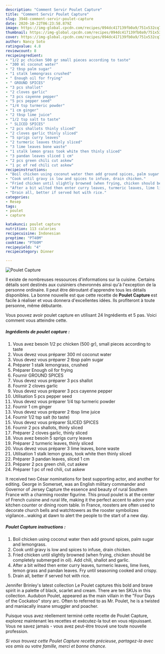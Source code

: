 ```yaml
---
description: "Comment Servir Poulet Capture"
title: "Comment Servir Poulet Capture"
slug: 3948-comment-servir-poulet-capture
date: 2020-10-22T06:23:58.879Z
image: https://img-global.cpcdn.com/recipes/094dc417139fb0a9/751x532cq70/poulet-capture-photo-principale-de-la-recette.jpg
thumbnail: https://img-global.cpcdn.com/recipes/094dc417139fb0a9/751x532cq70/poulet-capture-photo-principale-de-la-recette.jpg
cover: https://img-global.cpcdn.com/recipes/094dc417139fb0a9/751x532cq70/poulet-capture-photo-principale-de-la-recette.jpg
author: Nancy Soto
ratingvalue: 4.8
reviewcount: 8
recipeingredient:
- "1/2 pc chicken 500 gr small pieces according to taste"
- "300 ml coconut water"
- "2 tbsp palm sugar"
- "1 stalk lemongrass crushed"
- " Enough oil for frying"
- " GROUND SPICES"
- "3 pcs shallot"
- "2 cloves garlic"
- "3 pcs cayenne pepper"
- "5 pcs pepper seed"
- "1/4 tsp turmeric powder"
- "1 cm ginger"
- "2 tbsp lime juice"
- "1/2 tsp salt to taste"
- " SLICED SPICES"
- "2 pcs shallots thinly sliced"
- "2 cloves garlic thinly sliced"
- "5 sprigs curry leaves"
- "2 turmeric leaves thinly sliced"
- "3 lime leaves bone waste"
- "1 stalk lemon grass took white then thinly sliced"
- "3 pandan leaves sliced 1 cm"
- "2 pcs green chili cut askew"
- "1 pc of red chili cut askew"
recipeinstructions:
- "Boil chicken using coconut water then add ground spices, palm sugar and lemongrass."
- "Cook until gravy is low and spices to infuse, drain chicken."
- "Fried chicken until slightly browned (when frying, chicken should be completely submerged in oil). Add chili, shallot and garlic."
- "After a bit wilted then enter curry leaves, turmeric leaves, lime lives, lemon grass and pandan leaves. Fry until seasoning cooked and crispy."
- "Drain all, better if served hot with rice."
categories:
- Resep
tags:
- poulet
- capture

katakunci: poulet capture 
nutrition: 113 calories
recipecuisine: Indonesian
preptime: "PT40M"
cooktime: "PT60M"
recipeyield: "4"
recipecategory: Dinner

---
```



![Poulet Capture](https://img-global.cpcdn.com/recipes/094dc417139fb0a9/751x532cq70/poulet-capture-photo-principale-de-la-recette.jpg)

Il existe de nombreuses ressources d'informations sur la cuisine. Certains détails sont destinés aux cuisiniers chevronnés ainsi qu'à l'exception de la personne ordinaire. Il peut être déroutant d'apprendre tous les détails disponibles. La bonne nouvelle est que cette recette de <strong> Poulet Capture </strong> est facile à réaliser et vous donnera d'excellentes idées. Ils profiteront à toute personne, même débutante.

<!--inarticleads1-->

Vous pouvez avoir poulet capture en utilisant 24 Ingrédients et 5 pas. Voici comment vous atteindre cette.

##### Ingrédients de poulet capture :

1. Vous avez besoin 1/2 pc chicken (500 gr), small pieces according to taste
1. Vous devez vous préparer 300 ml coconut water
1. Vous devez vous préparer 2 tbsp palm sugar
1. Préparer 1 stalk lemongrass, crushed
1. Préparer  Enough oil for frying
1. Fournir  GROUND SPICES
1. Vous devez vous préparer 3 pcs shallot
1. Fournir 2 cloves garlic
1. Vous devez vous préparer 3 pcs cayenne pepper
1. Utilisation 5 pcs pepper seed
1. Vous devez vous préparer 1/4 tsp turmeric powder
1. Fournir 1 cm ginger
1. Vous devez vous préparer 2 tbsp lime juice
1. Fournir 1/2 tsp salt (to taste)
1. Vous devez vous préparer  SLICED SPICES
1. Fournir 2 pcs shallots, thinly sliced
1. Préparer 2 cloves garlic, thinly sliced
1. Vous avez besoin 5 sprigs curry leaves
1. Préparer 2 turmeric leaves, thinly sliced
1. Vous devez vous préparer 3 lime leaves, bone waste
1. Utilisation 1 stalk lemon grass, took white then thinly sliced
1. Préparer 3 pandan leaves, sliced 1 cm
1. Préparer 2 pcs green chili, cut askew
1. Préparer 1 pc of red chili, cut askew


It received two César nominations for best supporting actor, and another for editing. George in Somerset, was an English military commander and Governor of Jersey Capture the essence and beauty of rural Southern France with a charming rooster figurine. This proud poulet is at the center of French cuisine and rural life, making it the perfect accent to adorn your kitchen counter or dining room table. In France, roosters are often used to decorate church bells and watchtowers as the rooster symbolizes vigilance…waking at dawn to alert the people to the start of a new day. 

<!--inarticleads2-->

##### Poulet Capture instructions :

1. Boil chicken using coconut water then add ground spices, palm sugar and lemongrass.
1. Cook until gravy is low and spices to infuse, drain chicken.
1. Fried chicken until slightly browned (when frying, chicken should be completely submerged in oil). Add chili, shallot and garlic.
1. After a bit wilted then enter curry leaves, turmeric leaves, lime lives, lemon grass and pandan leaves. Fry until seasoning cooked and crispy.
1. Drain all, better if served hot with rice.


Jennifer Brinley&#39;s latest collection Le Poulet captures this bold and brave spirit in a palette of black, scarlet and cream. There are ten SKUs in this collection. Audubon Poulet, appeared as the main villain in the &#34;Four Days of the Cockatoo&#34; story arc. Often to referred to as Mr. Poulet, he is a twisted and maniacally insane smuggler and poacher. 

<!--inarticleads1-->

<p>
Puisque vous avez réellement terminé cette recette de Poulet Capture, explorez maintenant les recettes et exécutez-la tout en vous réjouissant. Vous ne savez jamais - vous avez peut-être trouvé une toute nouvelle profession.
</p>

<p>
<i>Si vous trouvez cette Poulet Capture recette précieuse, partagez-la avec vos amis ou votre famille, merci et bonne chance.</i>
</p>
